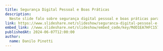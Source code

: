 ```yaml
---
title: Segurança Digital Pessoal e Boas Práticas
description:
  Neste slide falo sobre segurança digital pessoal e boas práticas para reduzir chances de ataques e mitigar danos.
link: https://www.slideshare.net/slideshow/seguranca-digital-pessoal-e-boas-praticas/269561847
embed_link: //www.slideshare.net/slideshow/embed_code/key/MdO1EA7HFC157x
publishedAt: 2024-06-07T12:00:00
author:
  name: Danilo Pinotti
---
```


